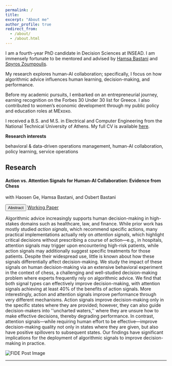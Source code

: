 ```yaml
---
permalink: /
title: 
excerpt: "About me"
author_profile: true
redirect_from: 
  - /about/
  - /about.html
---
```


I am a fourth-year PhD candidate in Decision Sciences at INSEAD. I am immensely fortunate to be mentored and advised by [Hamsa Bastani](https://hamsabastani.github.io/index.html) and [Spyros Zoumpoulis](https://www.insead.edu/faculty-personal-site/spyros-zoumpoulis/research).

My research explores human-AI collaboration; specifically, I focus on how algorithmic advice influences human learning, decision-making, and performance.

Before my academic pursuits, I embarked on an entrepreneurial journey, earning recognition on the Forbes 30 Under 30 list for Greece. I also contributed to women’s economic development through my public policy and education roles at MExoxo.

I received a B.S. and M.S. in Electrical and Computer Engineering from the National Technical University of Athens. My full CV is available [here](Stefanos_Poulidis_CV.pdf).

**Research interests**

behavioral & data-driven operations management, human-AI collaboration, policy learning, service operations

## Research

<div style="position: relative;">
  
  <!-- Research Text (Left Side) -->
  <div>
  
#### **Action vs. Attention Signals for Human-AI Collaboration: Evidence from Chess**  
with Haosen Ge, Hamsa Bastani, and Osbert Bastani  

<button onclick="toggleAbstract('abstract1')" class="pub-btn">Abstract</button> 
<a href="https://papers.ssrn.com/sol3/papers.cfm?abstract_id=5128584" target="_blank" class="pub-btn">Working Paper</a>

<div id="abstract1" class="pub-abstract">
  <p>Algorithmic advice increasingly supports human decision-making in high-stakes domains such as healthcare, law, and finance. While prior work has mostly studied <i>action signals</i>, which recommend specific actions, many practical implementations actually rely on <i>attention signals</i>, which highlight critical decisions without prescribing a course of action—e.g., in hospitals, attention signals may trigger upon encountering high-risk patients, while action signals may additionally suggest specific treatments for those patients. Despite their widespread use, little is known about how these signals differentially affect decision-making. We study the impact of these signals on human decision-making via an extensive behavioral experiment in the context of chess, a challenging and well-studied decision-making problem where experts frequently rely on algorithmic advice. We find that both signal types can effectively improve decision-making, with attention signals achieving at least 40% of the benefits of action signals. More interestingly, action and attention signals improve performance through very different mechanisms. Action signals improve decision-making only in the specific states where they are provided; however, they can also guide decision-makers into ''uncharted waters,'' where they are unsure how to make effective decisions, thereby degrading performance. In contrast, attention signals—while requiring human effort to be effective—improve decision-making quality not only in states where they are given, but also have positive spillovers to subsequent states. Our findings have significant implications for the deployment of algorithmic signals to improve decision-making in practice.</p>
</div>

  </div>

  <!-- Image (Right Side, Absolutely Positioned) -->
  <div class="pub-image">
    <img src="{{ site.baseurl }}/assets/images/FIDE_post.png" alt="FIDE Post Image">
  </div>

</div>

---
